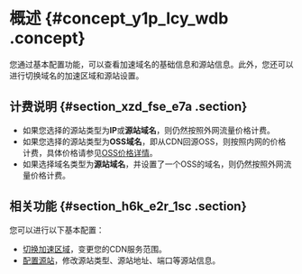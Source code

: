 # 概述 {#concept_y1p_lcy_wdb .concept}

您通过基本配置功能，可以查看加速域名的基础信息和源站信息。此外，您还可以进行切换域名的加速区域和源站设置。

## 计费说明 {#section_xzd_fse_e7a .section}

-   如果您选择的源站类型为**IP**或**源站域名**，则仍然按照外网流量价格计费。
-   如果您选择的源站类型为**OSS域名**，即从CDN回源OSS，则按照内网的价格计费，具体价格请参见[OSS价格详情](https://www.alibabacloud.com/zh/product/oss?spm=a2796.7960336.224002.50.17815179w6xyJ3#pricing)。
-   如果选择域名类型为**源站域名**，并设置了一个OSS的域名，则仍然按照外网流量价格计费。

## 相关功能 {#section_h6k_e2r_1sc .section}

您可以进行以下基本配置：

-   [切换加速区域](intl.zh-CN/域名管理/基本配置/修改基础信息.md#)，变更您的CDN服务范围。
-   [配置源站](intl.zh-CN/域名管理/基本配置/配置源站.md#)，修改源站类型、源站地址、端口等源站信息。

